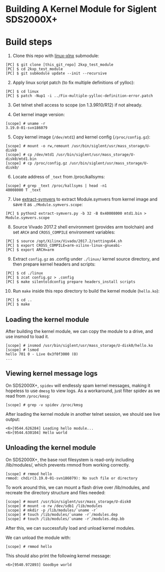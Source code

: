 Building A Kernel Module for Siglent SDS2000X+
==============================================

# Build steps

1. Clone this repo with [linux-xlnx](https://github.com/Xilinx/linux-xlnx) submodule:

```
[PC] $ git clone [this_git_repo] 2kxp_test_module
[PC] $ cd 2kxp_test_module
[PC] $ git submodule update --init --recursive
```

2. Apply linux script patch (to fix multiple definitions of yylloc):

```
[PC] $ cd linux
[PC] $ patch -Nup1 -i ../Fix-multiple-yylloc-definition-error.patch
```

3. Get telnet shell access to scope (on 1.3.9R10/R12) if not already.

4. Get kernel image version:

```
[scope] # uname -r
3.19.0-01-svn186079
```

5. Copy kernel image (`/dev/mtd1`) and kernel config (`/proc/config.gz`):

```
[scope] # mount -o rw,remount /usr/bin/siglent/usr/mass_storage/U-disk0
[scope] # cp /dev/mtd1 /usr/bin/siglent/usr/mass_storage/U-disk0/mtd1.bin
[scope] # cp /proc/config.gz /usr/bin/siglent/usr/mass_storage/U-disk0/
```

6. Locate address of `_text` from /proc/kallsyms:

```
[scope] # grep _text /proc/kallsyms | head -n1
40008000 T _text
```

7. Use [extract-symvers](https://github.com/bol-van/extract-symvers-ng) to extract Module.symvers from kernel image and save it as `./Module.symvers.scope`:

```
[PC] $ python2 extract-symvers.py -b 32 -B 0x40008000 mtd1.bin > Module.symvers.scope
```

8. Source Vivado 2017.2 shell environment (provides arm toolchain) and set `ARCH` and `CROSS_COMPILE` environment variables:

```
[PC] $ source /opt/Xilinx/Vivado/2017.2/settings64.sh
[PC] $ export CROSS_COMPILE=arm-xilinx-linux-gnueabi-
[PC] $ export ARCH=arm
```

9. Extract `config.gz` as .config under `./linux/` kernel source directory, and then prepare kernel headers and scripts:

```
[PC] $ cd ./linux
[PC] $ zcat config.gz > .config
[PC] $ make silentoldconfig prepare headers_install scripts
```

10. Run `make` inside this repo directory to build the kernel module (`hello.ko`):

```
[PC] $ cd ..
[PC] $ make
```

## Loading the kernel module

After building the kernel module, we can copy the module to a drive, and use insmod to load it.

```
[scope] # insmod /usr/bin/siglent/usr/mass_storage/U-disk0/hello.ko
[scope] # lsmod
hello 701 0 - Live 0x3f0f3000 (O)
...
```

## Viewing kernel message logs

On SDS2000X+, `spidev` will endlessly spam kernel messages, making it hopeless to use `dmesg` to view logs. As a workaround, just filter spidev as we read from `/proc/kmsg`:

```
[scope] # grep -v spidev /proc/kmsg
```

After loading the kernel module in another telnet session, we should see live output:

```
<6>[9544.626284] Loading hello module...
<6>[9544.630104] Hello world
```

## Unloading the kernel module

On SDS2000X+, the base root filesystem is read-only including /lib/modules/, which prevents rmmod from working correctly.

```
[scope] # rmmod hello
rmmod: chdir(3.19.0-01-svn186079): No such file or directory
```

To work around this, we can mount a flash drive over /lib/modules, and recreate the directory structure and files needed:

```
[scope] # mount /usr/bin/siglent/usr/mass_storage/U-disk0
[scope] # mount -o rw /dev/sdb1 /lib/modules
[scope] # mkdir -p /lib/modules/`uname -r`
[scope] # touch /lib/modules/`uname -r`/modules.dep
[scope] # touch /lib/modules/`uname -r`/modules.dep.bb
```

After this, we can successfully load and unload kernel modules.

We can unload the module with:

```
[scope] # rmmod hello
```

This should also print the following kernel message:

```
<6>[9540.972893] Goodbye world
```
